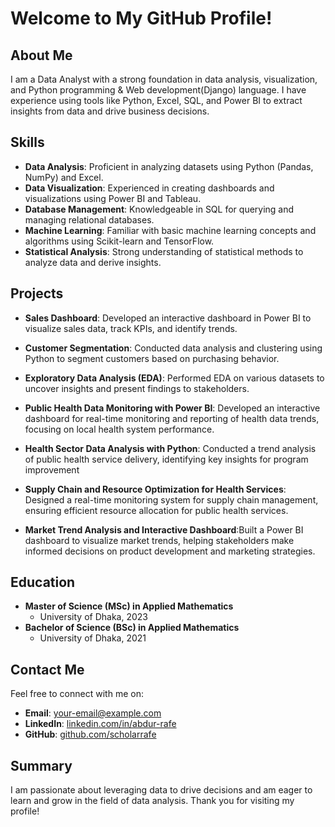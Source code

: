 # Welcome to My GitHub Profile!

## About Me
I am a Data Analyst with a strong foundation in data analysis, visualization, and Python programming & Web development(Django) language. I have experience using tools like Python, Excel, SQL, and Power BI to extract insights from data and drive business decisions.

## Skills
- **Data Analysis**: Proficient in analyzing datasets using Python (Pandas, NumPy) and Excel.
- **Data Visualization**: Experienced in creating dashboards and visualizations using Power BI and Tableau.
- **Database Management**: Knowledgeable in SQL for querying and managing relational databases.
- **Machine Learning**: Familiar with basic machine learning concepts and algorithms using Scikit-learn and TensorFlow.
- **Statistical Analysis**: Strong understanding of statistical methods to analyze data and derive insights.

## Projects
- **Sales Dashboard**: Developed an interactive dashboard in Power BI to visualize sales data, track KPIs, and identify trends.
- **Customer Segmentation**: Conducted data analysis and clustering using Python to segment customers based on purchasing behavior.
- **Exploratory Data Analysis (EDA)**: Performed EDA on various datasets to uncover insights and present findings to stakeholders.
- **Public Health Data Monitoring with Power BI**: Developed an interactive dashboard for real-time monitoring and reporting of health data trends, focusing on local health system performance.
-	**Health Sector Data Analysis with Python**: Conducted a trend analysis of public health service delivery, identifying key insights for program improvement
  
- **Supply Chain and Resource Optimization for Health Services**: Designed a real-time monitoring system for supply chain management, ensuring efficient resource allocation for public health services.
- **Market Trend Analysis and Interactive Dashboard**:Built a Power BI dashboard to visualize market trends, helping stakeholders make informed decisions on product development and marketing strategies. 


## Education
- **Master of Science (MSc) in Applied Mathematics**
  - University of Dhaka, 2023
- **Bachelor of Science (BSc) in Applied Mathematics**
  - University of Dhaka, 2021

## Contact Me
Feel free to connect with me on:
- **Email**: [your-email@example.com](mailto:your-email@example.com)
- **LinkedIn**: [linkedin.com/in/abdur-rafe](https://www.linkedin.com/in/abdur-rafe)
- **GitHub**: [github.com/scholarrafe](https://github.com/scholarrafe)

## Summary
I am passionate about leveraging data to drive decisions and am eager to learn and grow in the field of data analysis. Thank you for visiting my profile!
